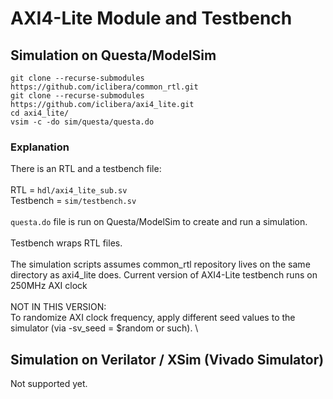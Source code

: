 # AXI4-Lite Module and Testbench
## Simulation on Questa/ModelSim
```
git clone --recurse-submodules https://github.com/iclibera/common_rtl.git
git clone --recurse-submodules https://github.com/iclibera/axi4_lite.git
cd axi4_lite/
vsim -c -do sim/questa/questa.do
```
### Explanation
There is an RTL and a testbench file: \
\
RTL       = `hdl/axi4_lite_sub.sv` \
Testbench = `sim/testbench.sv` \
\
`questa.do` file is run on Questa/ModelSim to create and run a simulation. \
\
Testbench wraps RTL files. \
\
The simulation scripts assumes common_rtl repository lives on the same directory as axi4_lite does. Current version of AXI4-Lite testbench runs on 250MHz AXI clock \
\
NOT IN THIS VERSION: \
To randomize AXI clock frequency, apply different seed values to the simulator (via -sv_seed = $random or such). \

## Simulation on Verilator / XSim (Vivado Simulator)
Not supported yet.